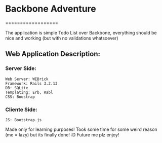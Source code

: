 # Backbone Adventure 
==================

The application is simple Todo List over Backbone, 
everything should be nice and working (but with no validations whatsoever)

## Web Application Description:

  ### Server Side:
    Web Server: WEBrick
    Framework: Rails 3.2.13
    DB: SQLite
    Templating: Erb, Rabl
    CSS: Boostrap

  ### Cliente Side:
    JS: Bootstrap.js


Made only for learning purposes! Took some time for some weird reason
(me = lazy) but its finally done! :D
Future me plz enjoy!
